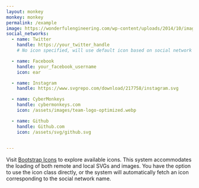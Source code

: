 ```yaml
---
layout: monkey
monkey: monkey
permalink: /example
image: https://wonderfulengineering.com/wp-content/uploads/2014/10/image-wallpaper-15-1024x768.jpg
social_networks:
  - name: Twitter
    handle: https://your_twitter_handle
    # No icon specified, will use default icon based on social network name

  - name: Facebook
    handle: your_facebook_username
    icon: ear

  - name: Instagram
    handle: https://www.svgrepo.com/download/217758/instagram.svg

  - name: CyberMonkeys
    handle: cybermonkeys.com
    icon: /assets/images/team-logo-optimized.webp

  - name: Github
    handle: Github.com
    icon: /assets/svg/github.svg
    

---
```


Visit [Bootstrap Icons](https://icons.getbootstrap.com/) to explore available icons. This system accommodates the loading of both remote and local SVGs and images. You have the option to use the icon class directly, or the system will automatically fetch an icon corresponding to the social network name.